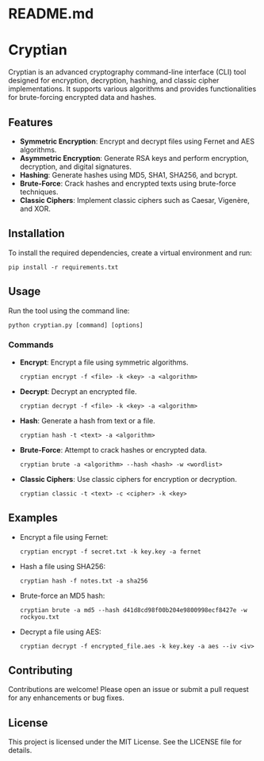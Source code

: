 # README.md

# Cryptian

Cryptian is an advanced cryptography command-line interface (CLI) tool designed for encryption, decryption, hashing, and classic cipher implementations. It supports various algorithms and provides functionalities for brute-forcing encrypted data and hashes.

## Features

- **Symmetric Encryption**: Encrypt and decrypt files using Fernet and AES algorithms.
- **Asymmetric Encryption**: Generate RSA keys and perform encryption, decryption, and digital signatures.
- **Hashing**: Generate hashes using MD5, SHA1, SHA256, and bcrypt.
- **Brute-Force**: Crack hashes and encrypted texts using brute-force techniques.
- **Classic Ciphers**: Implement classic ciphers such as Caesar, Vigenère, and XOR.

## Installation

To install the required dependencies, create a virtual environment and run:

```
pip install -r requirements.txt
```

## Usage

Run the tool using the command line:

```
python cryptian.py [command] [options]
```

### Commands

- **Encrypt**: Encrypt a file using symmetric algorithms.
  ```
  cryptian encrypt -f <file> -k <key> -a <algorithm>
  ```

- **Decrypt**: Decrypt an encrypted file.
  ```
  cryptian decrypt -f <file> -k <key> -a <algorithm>
  ```

- **Hash**: Generate a hash from text or a file.
  ```
  cryptian hash -t <text> -a <algorithm>
  ```

- **Brute-Force**: Attempt to crack hashes or encrypted data.
  ```
  cryptian brute -a <algorithm> --hash <hash> -w <wordlist>
  ```

- **Classic Ciphers**: Use classic ciphers for encryption or decryption.
  ```
  cryptian classic -t <text> -c <cipher> -k <key>
  ```

## Examples

- Encrypt a file using Fernet:
  ```
  cryptian encrypt -f secret.txt -k key.key -a fernet
  ```

- Hash a file using SHA256:
  ```
  cryptian hash -f notes.txt -a sha256
  ```

- Brute-force an MD5 hash:
  ```
  cryptian brute -a md5 --hash d41d8cd98f00b204e9800998ecf8427e -w rockyou.txt
  ```

- Decrypt a file using AES:
  ```
  cryptian decrypt -f encrypted_file.aes -k key.key -a aes --iv <iv>
  ```

## Contributing

Contributions are welcome! Please open an issue or submit a pull request for any enhancements or bug fixes.

## License

This project is licensed under the MIT License. See the LICENSE file for details.